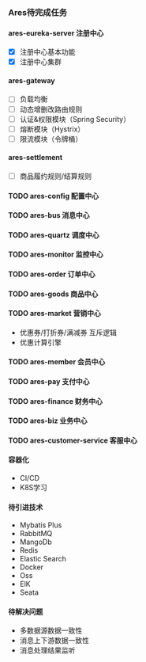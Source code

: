 ### Ares待完成任务

#### ares-eureka-server 注册中心

- [x] 注册中心基本功能
- [x] 注册中心集群

#### ares-gateway

- [ ] 负载均衡
- [ ] 动态增删改路由规则
- [ ] 认证&权限模块（Spring Security）
- [ ] 熔断模块（Hystrix）
- [ ] 限流模块（令牌桶）

#### ares-settlement

- [ ] 商品履约规则/结算规则

#### TODO ares-config 配置中心

#### TODO ares-bus 消息中心

#### TODO ares-quartz 调度中心

#### TODO ares-monitor 监控中心

#### TODO ares-order 订单中心

#### TODO ares-goods 商品中心

#### TODO ares-market 营销中心

- 优惠券/打折券/满减券 互斥逻辑
- 优惠计算引擎

#### TODO ares-member 会员中心

#### TODO ares-pay 支付中心

#### TODO ares-finance 财务中心

#### TODO ares-biz 业务中心

#### TODO ares-customer-service 客服中心

#### 容器化

- CI/CD
- K8S学习

#### 待引进技术

- Mybatis Plus
- RabbitMQ
- MangoDb
- Redis
- Elastic Search
- Docker
- Oss
- ElK
- Seata

#### 待解决问题

- 多数据源数据一致性
- 消息上下游数据一致性
- 消息处理结果监听